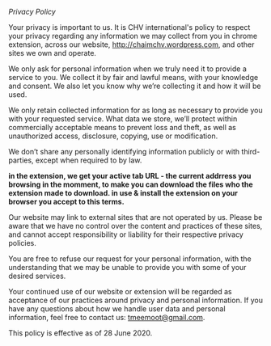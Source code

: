*Privacy Policy*

Your privacy is important to us. It is CHV international's policy to respect your privacy regarding any information we may collect from you in chrome extension, across our website, http://chaimchv.wordpress.com, and other sites we own and operate.

We only ask for personal information when we truly need it to provide a service to you. We collect it by fair and lawful means, with your knowledge and consent. We also let you know why we’re collecting it and how it will be used.

We only retain collected information for as long as necessary to provide you with your requested service. What data we store, we’ll protect within commercially acceptable means to prevent loss and theft, as well as unauthorized access, disclosure, copying, use or modification.

We don’t share any personally identifying information publicly or with third-parties, except when required to by law.

**in the extension, we get your active tab URL - the current addrress you browsing in the momment, to make you can download the files who the extension made to download. in use & install the extension on your browser you accept to this terms.**

Our website may link to external sites that are not operated by us. Please be aware that we have no control over the content and practices of these sites, and cannot accept responsibility or liability for their respective privacy policies.

You are free to refuse our request for your personal information, with the understanding that we may be unable to provide you with some of your desired services.

Your continued use of our website or extension will be regarded as acceptance of our practices around privacy and personal information. If you have any questions about how we handle user data and personal information, feel free to contact us: tmeemoot@gmail.com.

This policy is effective as of 28 June 2020.
